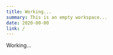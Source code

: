 ```yaml
---
title: Working...
summary: This is an empty workspace...
date: 2020-00-00
link: /
---
```

Working...